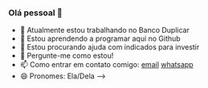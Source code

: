 ### Olá pessoal 👋

- 🔭 Atualmente estou trabalhando no Banco Duplicar
- 🌱 Estou aprendendo a programar aqui no Github
- 🤔 Estou procurando ajuda com indicados para investir
- 💬 Pergunte-me como estou!
- 📫 Como entrar em contato comigo: [email](bruna.banaczeski@escola.pr.gov.br) [whatsapp]((46)99113-7487)
- 😄 Pronomes: Ela/Dela
-->
